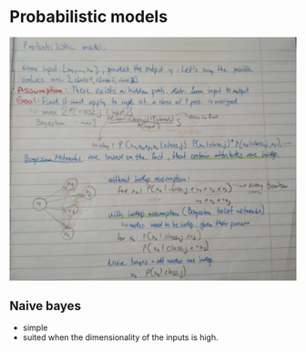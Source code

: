# Probabilistic models
![probabilistic-models](probabilistic-models.jpg)

## Naive bayes
- simple
- suited when the dimensionality of the inputs is high.